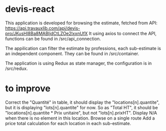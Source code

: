 # devis-react

This application is developed for browsing the estimate, fetched from API:
https://api.travauxlib.com/api/devis-pro/JKusHl8Ba8MABIjdCtLZOe2lxxnUfX
It using axios to connect the API, functions can be found in /src/api_connection.

The appilication can filter the estimate by professions, each sub-estimate is an independent component. They can be found in /src/container.

The application is using Redux as state manager, the configuration is in /src/redux.

# to improve

Correct the "Quantité" in table, it should display the "locations[n].quantite",
but it is displaying "lots[n].quantite" for now.
So as "Total HT", it should be "locations[n].quantite \* Prix unitaire",
but not "lots[n].prixHT".
Display N/A when there is no element in this location.
Browse on a single route
Add a price total calculation for each location in each sub-estimate.
